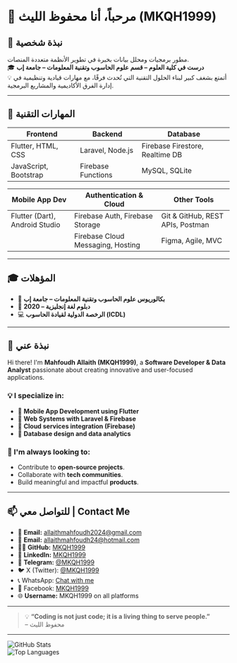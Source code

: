 # 👋 مرحباً، أنا محفوظ الليث (MKQH1999)


## 💼 نبذة شخصية
مطور برمجيات ومحلل بيانات بخبرة في تطوير الأنظمة متعددة المنصات.  
🎓 **درست في كلية العلوم – قسم علوم الحاسوب وتقنية المعلومات – جامعة إب**  
💡 أتمتع بشغف كبير لبناء الحلول التقنية التي تُحدث فرقًا، مع مهارات قيادية وتنظيمية في إدارة الفرق الأكاديمية والمشاريع البرمجية.

---

## 🔧 المهارات التقنية

| **Frontend**         | **Backend**                  | **Database**                        |
|-----------------------|------------------------------|-------------------------------------|
| Flutter, HTML, CSS   | Laravel, Node.js             | Firebase Firestore, Realtime DB    |
| JavaScript, Bootstrap | Firebase Functions           | MySQL, SQLite                      |

| **Mobile App Dev**    | **Authentication & Cloud**         | **Other Tools**                   |
|-----------------------|-------------------------------------|-------------------------------------|
| Flutter (Dart), Android Studio | Firebase Auth, Firebase Storage | Git & GitHub, REST APIs, Postman |
|                       | Firebase Cloud Messaging, Hosting  | Figma, Agile, MVC                 |

---

## 🎓 المؤهلات

- 🏅 **بكالوريوس علوم الحاسوب وتقنية المعلومات – جامعة إب**  
- 📜 **دبلوم لغة إنجليزية – 2020**  
- 💻 **الرخصة الدولية لقيادة الحاسوب (ICDL)**  

---

## 🧠 نبذة عني

Hi there! I'm **Mahfoudh Allaith (MKQH1999)**, a **Software Developer & Data Analyst** passionate about creating innovative and user-focused applications.

### 💡 I specialize in:
- 🔹 **Mobile App Development using Flutter**
- 🔹 **Web Systems with Laravel & Firebase**
- 🔹 **Cloud services integration (Firebase)**
- 🔹 **Database design and data analytics**

### 🌟 I'm always looking to:
- Contribute to **open-source projects**.
- Collaborate with **tech communities**.
- Build meaningful and impactful **products**.

---

## 📫 للتواصل معي | Contact Me

- 📧 **Email:** allaithmahfoudh2024@gmail.com  
- 📧 **Email:** allaithmahfoudh24@hotmail.com  
- 🧑‍💻 **GitHub:** [MKQH1999](https://github.com/MKQH1999)  
- 🧠 **LinkedIn:** [MKQH1999](https://www.linkedin.com/in/MKQH1999)  
- 📱 **Telegram:** [@MKQH1999](https://t.me/MKQH1999) 
- 🐦 X (Twitter): [@MKQH1999](https://x.com/MKQH1999)  
- 📞 WhatsApp: [Chat with me](https://wa.me/*967739488139) <!-- قم بتغيير الرقم إلى رقمك الخاص -->
- 📘 Facebook: [MKQH1999](https://www.facebook.com/MKQH1999)  
- 🌐 **Username:** MKQH1999 on all platforms  

---

> 💡 **“Coding is not just code; it is a living thing to serve people.”**  
> – محفوظ الليث

---

![GitHub Stats](https://github-readme-stats.vercel.app/api?username=MKQH1999&show_icons=true&theme=radical)  
![Top Languages](https://github-readme-stats.vercel.app/api/top-langs/?username=MKQH1999&layout=compact&theme=radical)